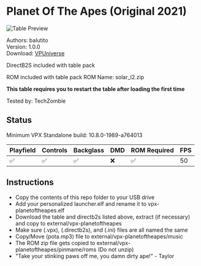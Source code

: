 # Planet Of The Apes (Original 2021)

![Table Preview](https://vpuniverse.com/screenshots/monthly_2021_11/1747200459_Sanstitre.png.5cee01c0cf25d138cddf8cc46dd39c4f.png)

Authors: balutito   
Version: 1.0.0  
Download: [VPUniverse](https://vpuniverse.com/files/file/7830-planet-of-the-apes/)

DirectB2S included with table pack

ROM included with table pack
ROM Name: solar_l2.zip  

**This table requires you to restart the table after loading the first time**

Tested by: TechZombie

## Status 

Minimum VPX Standalone build: 10.8.0-1989-a764013

| Playfield | Controls | Backglass | DMD | ROM Required | FPS | 
|-----------|----------|-----------|-----|--------------|-----|
| :white_check_mark: | :white_check_mark: | :white_check_mark: | :x: | :white_check_mark: | 50 |

## Instructions

- Copy the contents of this repo folder to your USB drive
- Add your personalized launcher.elf and rename it to vpx-planetoftheapes.elf
- Download the table and directb2s listed above, extract (if necessary) and copy to external/vpx-planetoftheapes
- Make sure (.vpx), (.directb2s), and (.ini) files are all named the same
- Copy/Move (pota.mp3) file to external/vpx-planetoftheapes/music
- The ROM zip file gets copied to external/vpx-planetoftheapes/pinmame/roms (Do not unzip)
- "Take your stinking paws off me, you damn dirty ape!" - Taylor
